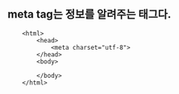 ## meta tag는 정보를 알려주는 태그다.

```
    <html>
        <head>
            <meta charset="utf-8">
        </head>
        <body>

        </body>
    </html>
```